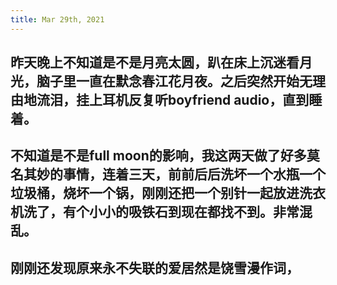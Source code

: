 ```yaml
---
title: Mar 29th, 2021
---
```


## 昨天晚上不知道是不是月亮太圆，趴在床上沉迷看月光，脑子里一直在默念春江花月夜。之后突然开始无理由地流泪，挂上耳机反复听boyfriend audio，直到睡着。
## 不知道是不是full moon的影响，我这两天做了好多莫名其妙的事情，连着三天，前前后后洗坏一个水瓶一个垃圾桶，烧坏一个锅，刚刚还把一个别针一起放进洗衣机洗了，有个小小的吸铁石到现在都找不到。非常混乱。
## 刚刚还发现原来永不失联的爱居然是饶雪漫作词，
